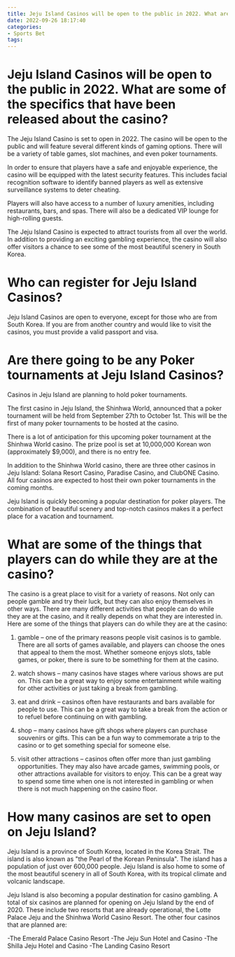 ```yaml
---
title: Jeju Island Casinos will be open to the public in 2022. What are some of the specifics that have been released about the casino
date: 2022-09-26 18:17:40
categories:
- Sports Bet
tags:
---
```



# Jeju Island Casinos will be open to the public in 2022. What are some of the specifics that have been released about the casino?

The Jeju Island Casino is set to open in 2022. The casino will be open to the public and will feature several different kinds of gaming options. There will be a variety of table games, slot machines, and even poker tournaments.

In order to ensure that players have a safe and enjoyable experience, the casino will be equipped with the latest security features. This includes facial recognition software to identify banned players as well as extensive surveillance systems to deter cheating.

Players will also have access to a number of luxury amenities, including restaurants, bars, and spas. There will also be a dedicated VIP lounge for high-rolling guests.

The Jeju Island Casino is expected to attract tourists from all over the world. In addition to providing an exciting gambling experience, the casino will also offer visitors a chance to see some of the most beautiful scenery in South Korea.

# Who can register for Jeju Island Casinos?

Jeju Island Casinos are open to everyone, except for those who are from South Korea. If you are from another country and would like to visit the casinos, you must provide a valid passport and visa.

# Are there going to be any Poker tournaments at Jeju Island Casinos?

Casinos in Jeju Island are planning to hold poker tournaments.

The first casino in Jeju Island, the Shinhwa World, announced that a poker tournament will be held from September 27th to October 1st. This will be the first of many poker tournaments to be hosted at the casino.

There is a lot of anticipation for this upcoming poker tournament at the Shinhwa World casino. The prize pool is set at 10,000,000 Korean won (approximately $9,000), and there is no entry fee.

In addition to the Shinhwa World casino, there are three other casinos in Jeju Island: Solana Resort Casino, Paradise Casino, and ClubONE Casino. All four casinos are expected to host their own poker tournaments in the coming months.

Jeju Island is quickly becoming a popular destination for poker players. The combination of beautiful scenery and top-notch casinos makes it a perfect place for a vacation and tournament.

# What are some of the things that players can do while they are at the casino?

The casino is a great place to visit for a variety of reasons. Not only can people gamble and try their luck, but they can also enjoy themselves in other ways. There are many different activities that people can do while they are at the casino, and it really depends on what they are interested in. Here are some of the things that players can do while they are at the casino:

1. gamble – one of the primary reasons people visit casinos is to gamble. There are all sorts of games available, and players can choose the ones that appeal to them the most. Whether someone enjoys slots, table games, or poker, there is sure to be something for them at the casino.

2. watch shows – many casinos have stages where various shows are put on. This can be a great way to enjoy some entertainment while waiting for other activities or just taking a break from gambling.

3. eat and drink – casinos often have restaurants and bars available for people to use. This can be a great way to take a break from the action or to refuel before continuing on with gambling.

4. shop – many casinos have gift shops where players can purchase souvenirs or gifts. This can be a fun way to commemorate a trip to the casino or to get something special for someone else.

5. visit other attractions – casinos often offer more than just gambling opportunities. They may also have arcade games, swimming pools, or other attractions available for visitors to enjoy. This can be a great way to spend some time when one is not interested in gambling or when there is not much happening on the casino floor.

# How many casinos are set to open on Jeju Island?

Jeju Island is a province of South Korea, located in the Korea Strait. The island is also known as "the Pearl of the Korean Peninsula". The island has a population of just over 600,000 people. Jeju Island is also home to some of the most beautiful scenery in all of South Korea, with its tropical climate and volcanic landscape.

Jeju Island is also becoming a popular destination for casino gambling. A total of six casinos are planned for opening on Jeju Island by the end of 2020. These include two resorts that are already operational, the Lotte Palace Jeju and the Shinhwa World Casino Resort. The other four casinos that are planned are:

-The Emerald Palace Casino Resort
-The Jeju Sun Hotel and Casino
-The Shilla Jeju Hotel and Casino
-The Landing Casino Resort